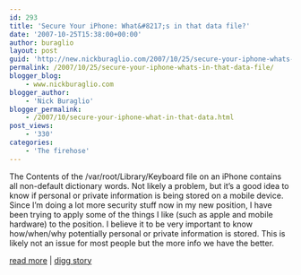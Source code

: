 ```yaml
---
id: 293
title: 'Secure Your iPhone: What&#8217;s in that data file?'
date: '2007-10-25T15:38:00+00:00'
author: buraglio
layout: post
guid: 'http://new.nickburaglio.com/2007/10/25/secure-your-iphone-whats-in-that-data-file/'
permalink: /2007/10/25/secure-your-iphone-whats-in-that-data-file/
blogger_blog:
    - www.nickburaglio.com
blogger_author:
    - 'Nick Buraglio'
blogger_permalink:
    - /2007/10/secure-your-iphone-what-in-that-data.html
post_views:
    - '330'
categories:
    - 'The firehose'
---
```


The Contents of the /var/root/Library/Keyboard file on an iPhone contains all non-default dictionary words. Not likely a problem, but it’s a good idea to know if personal or private information is being stored on a mobile device. Since I’m doing a lot more security stuff now in my new position, I have been trying to apply some of the things I like (such as apple and mobile hardware) to the position. I believe it to be very important to know how/when/why potentially personal or private information is stored. This is likely not an issue for most people but the more info we have the better.

[read more](http://www.tuaw.com/2007/10/25/secure-your-iphone-whats-in-that-data-file/) | [digg story](http://digg.com/apple/Secure_Your_iPhone_What_s_in_that_data_file)